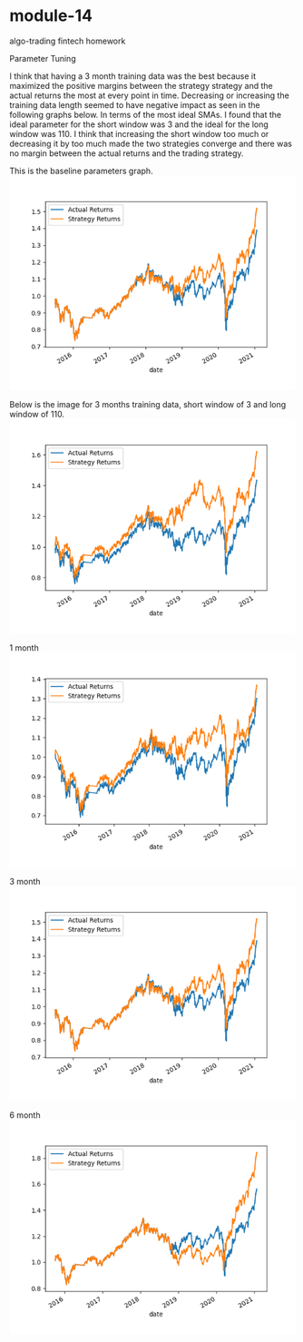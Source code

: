 # module-14
algo-trading fintech homework

Parameter Tuning

I think that having a 3 month training data was the best because it maximized the positive margins between the strategy strategy and the actual returns the most at every point in time. Decreasing or increasing the training data length seemed to have negative impact as seen in the following graphs below. In terms of the most ideal SMAs. I found that the ideal parameter for the short window was 3 and the ideal for the long window was 110. I think that increasing the short window too much or decreasing it by too much made the two strategies converge and there was no margin between the actual returns and the trading strategy. 

This is the baseline parameters graph. 
![alt text](https://github.com/jtrieu2/module-14/blob/main/baseline.png)

Below is the image for 3 months training data, short window of 3 and long window of 110. 
![alt text](https://github.com/jtrieu2/module-14/blob/main/ideal_params_short_3_long_110.png)

1 month
![alt text](https://github.com/jtrieu2/module-14/blob/main/1month.png)

3 month
![alt text](https://github.com/jtrieu2/module-14/blob/main/3month.png)

6 month
![alt text](https://github.com/jtrieu2/module-14/blob/main/6month.png)


